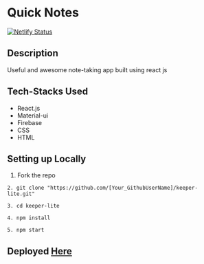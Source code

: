 # Quick Notes
[![Netlify Status](https://api.netlify.com/api/v1/badges/18e512ec-6b85-4717-9cb7-d51139f7cc96/deploy-status)](https://app.netlify.com/sites/quick-notes-react/deploys)


## Description
Useful and awesome note-taking app built using react js

## Tech-Stacks Used
 - React.js
 - Material-ui
 - Firebase
 - CSS
 - HTML

## Setting up Locally 

1. Fork the repo
```
2. git clone "https://github.com/[Your_GithubUserName]/keeper-lite.git"
```
```
3. cd keeper-lite
``` 
```
4. npm install 
``` 
```
5. npm start
``` 

## Deployed <a href="https://quick-notes-react.netlify.app">Here </a>
